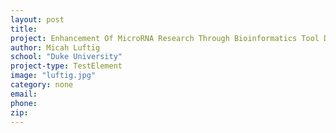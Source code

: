 ```yaml
---
layout: post
title:
project: Enhancement Of MicroRNA Research Through Bioinformatics Tool Development
author: Micah Luftig
school: "Duke University"
project-type: TestElement
image: "luftig.jpg"
category: none
email:
phone:
zip:
---
```

<!--
name,school,image,category
Tuajuanda Jordan,St Mary's College of Maryland,jordan.jpg,none
Stephen J. Cutler,University of South Carolina,cutler.jpeg,none
Rafael E. Luna,Boston College,luna.jpeg,none
Micah Luftig,Duke University,luftig.jpg,none
Ram Samudrala,University at Buffalo,rams.jpeg,none
Vincent McKoy (Chair),California Institute of Technology,mckoy.jpg,Former EAC Members:
Jessica Kissinger,University of Georgia,kissinger.jpg,none
Edward Mocarski,Emory University,mocarski.jpg,none
Harold Silverman,"Emeritus, Lousiana State University",NEED.jpg,none
Richard Hart,The Ohio State University,hart.jpg,none
John Quackenbush,Harvard School of Public Health,quackenbush.jpg,none

 -->
